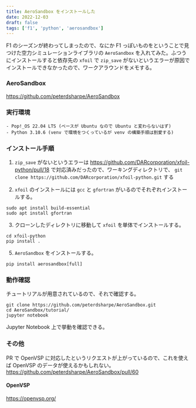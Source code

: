 ```yaml
---
title: AeroSandbox をインストールした
date: 2022-12-03
draft: false
tags: ['f1', 'python', 'aerosandbox']
---
```


F1 のシーズンが終わってしまったので、なにか F1 っぽいものをということで見つけた空力シミュレーションライブラリの `AeroSandbox` を入れてみた。ふつうにインストールすると依存先の `xfoil` で `zip_save` がないというエラーが原因でインストールできなかったので、ワークアラウンドをメモする。

### AeroSandbox

https://github.com/peterdsharpe/AeroSandbox


### 実行環境

```
- Pop!_OS 22.04 LTS (ベースが Ubuntu なので Ubuntu と変わらないはず)
- Python 3.10.6 (venv で環境をつくっているが venv の構築手順は割愛する)
```

### インストール手順

1. `zip_save` がないというエラーは https://github.com/DARcorporation/xfoil-python/pull/18 で対応済みだったので、ワーキングディレクトリで、 `git clone https://github.com/DARcorporation/xfoil-python.git` する

2. `xfoil` のインストールには `gcc` と `gfortran` がいるのでそれぞれインストールする。

```
sudo apt install build-essential
sudo apt install gfortran
```
3. クローンしたディレクトリに移動して `xfoil` を単体でインストールする。

```
cd xfoil-python
pip install .
```

5. `AeroSandbox` をインストールする。

```
pip install aerosandbox[full]
```

### 動作確認

チュートリアルが用意されているので、それで確認する。
```
git clone https://github.com/peterdsharpe/AeroSandbox.git
cd AeroSandbox/tutorial/
jupyter notebook
```
Jupyter Notebook 上で挙動を確認できる。


### その他
PR で OpenVSP に対応したというリクエストが上がっているので、これを使えば OpenVSP のデータが使えるかもしれない。
https://github.com/peterdsharpe/AeroSandbox/pull/60

#### OpenVSP
https://openvsp.org/

